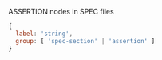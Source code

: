 ASSERTION nodes in SPEC files

```javascript
{
  label: 'string',
  group: [ 'spec-section' | 'assertion' ]
}
```